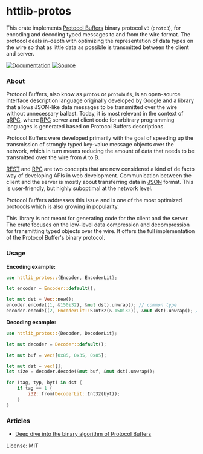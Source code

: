 # httlib-protos

This crate implements [Protocol Buffers] binary protocol `v3` (`proto3`),
for encoding and decoding typed messages to and from the wire format. The
protocol deals in-depth with optimizing the representation of data types on
the wire so that as little data as possible is transmitted between the client
and server.

[![Documentation](https://img.shields.io/badge/-Documentation-blue?style=for-the-badge&logo=Rust)](https://docs.rs/httlib-protos)
[![Source](https://img.shields.io/badge/-Source-lightgrey?style=for-the-badge&logo=GitHub)](https://github.com/xpepermint/httlib-rs/tree/main/protos)

### About

Protocol Buffers, also know as `protos` or `protobufs`, is an open-source
interface description language originally developed by Google and a library
that allows JSON-like data messages to be transmitted over the wire without
unnecessary ballast. Today, it is most relevant in the context of [gRPC],
where [RPC] server and client code for arbitrary programming languages is
generated based on Protocol Buffers descriptions.

Protocol Buffers were developed primarily with the goal of speeding up the
transmission of strongly typed key-value message objects over the network,
which in turn means reducing the amount of data that needs to be transmitted
over the wire from A to B.

[REST] and [RPC] are two concepts that are now considered a kind of de facto
way of developing APIs in web development. Communication between the client
and the server is mostly about transferring data in [JSON] format. This is
user-friendly, but highly suboptimal at the network level.

Protocol Buffers addresses this issue and is one of the most optimized
protocols which is also growing in popularity.

This library is not meant for generating code for the client and the server.
The crate focuses on the low-level data compression and decompression for
transmitting typed objects over the wire. It offers the full implementation
of the Protocol Buffer's binary protocol.

### Usage

**Encoding example:**

```rust
use httlib_protos::{Encoder, EncoderLit};

let encoder = Encoder::default();

let mut dst = Vec::new();
encoder.encode((1, &150i32), &mut dst).unwrap(); // common type
encoder.encode((2, EncoderLit::SInt32(&-150i32)), &mut dst).unwrap(); // specific type
```

**Decoding example:**

```rust
use httlib_protos::{Decoder, DecoderLit};

let mut decoder = Decoder::default();

let mut buf = vec![0x85, 0x35, 0x85];

let mut dst = vec![];
let size = decoder.decode(&mut buf, &mut dst).unwrap();

for (tag, typ, byt) in dst {
    if tag == 1 {
        i32::from(DecoderLit::Int32(byt));
    }
}
```

### Articles

* [Deep dive into the binary algorithm of Protocol Buffers](https://dev.to/xpepermint/deep-dive-into-the-binary-algorithm-of-protocol-buffers-7j2)

[Protocol Buffers]: https://en.wikipedia.org/wiki/Protocol_Buffers
[gRPC]: https://grpc.io/
[REST]: https://en.wikipedia.org/wiki/Representational_state_transfer
[RPC]: https://en.wikipedia.org/wiki/Remote_procedure_call
[JSON]: https://en.wikipedia.org/wiki/JSON

License: MIT
